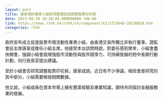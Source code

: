 ```yaml
---
layout: post
title: 唐家成料專責小組研究範圍包括調整股票印花稅
date: 2023-08-29 18:20:08.000000000 +08:00
link: https://news.rthk.hk/rthk/ch/component/k2/1715649-20230829.htm
categories: rthk
---
```


政府宣布成立促進股票市場流動性專責小組，由香港交易所獨立非執行董事、證監會前主席唐家成擔任小組主席。他接受本台訪問時說，對委任感到榮幸，小組會盡快開會，強調小組會就增強股市流動性與股市競爭力、可持續發展的短中長期行動計劃，向行政長官提出建議。

至於小組會否研究調整股票印花稅，唐家成說，近日有不少爭議，相信會是研究的其中部分，小組需要檢視相關數據。

他又說，小組成員在資本市場上擁有豐富經驗及專業知識，期待共同探討金融服務業的發展。
